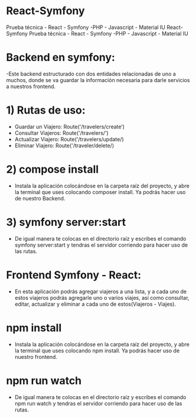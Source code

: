 # React-Symfony
Prueba técnica - React - Symfony -PHP - Javascript - Material IU 
React-Symfony
Prueba técnica - React - Symfony -PHP - Javascript - Material IU
# Backend en symfony:
-Este backend estructurado con dos entidades relacionadas de uno a muchos, donde se va guardar la información necesaria para darle servicios a nuestros frontend.
# 1) Rutas de uso:
 - Guardar un Viajero: Route('/travelers/create’)
 - Consultar Viajeros: Route('/travelers/')
 - Actualizar Viajero: Route('/travelers/update/)
 - Eliminar Viajero: Route('/traveler/delete/)
 
# 2) compose install
 - Instala la aplicación colocándose en la carpeta raíz del proyecto, y abre la terminal que uses colocando composer install. Ya podrás hacer uso de nuestro Backend.
 
# 3) symfony server:start
   - De igual manera te colocas en el directorio raíz y escribes el comando symfony server:start y tendras el servidor corriendo para hacer uso de las rutas.
       
 
# Frontend Symfony - React:
 - En esta aplicación podrás agregar viajeros a una lista, y a cada uno de estos viajeros podrás agregarle uno o varios viajes, así como consultar, editar, actualizar y eliminar a cada uno de estos(Viajeros - Viajes).
# npm install
 - Instala la aplicación colocándose en la carpeta raíz del proyecto, y abre la terminal que uses colocando npm install. Ya podrás hacer uso de nuestro frontend.

# npm run watch
 - De igual manera te colocas en el directorio raíz y escribes el comando  npm run watch y tendras el servidor corriendo para hacer uso de las rutas.
